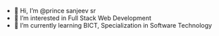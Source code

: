 - 👋 Hi, I’m @prince sanjeev sr
- 👀 I’m interested in Full Stack Web Development
- 🌱 I’m currently learning BICT, Specialization in Software Technology


<!---
prince-s-raj/prince-s-raj is a ✨ special ✨ repository because its `README.md` (this file) appears on your GitHub profile.
You can click the Preview link to take a look at your changes.
--->
